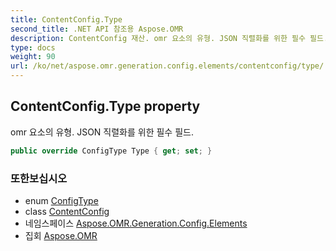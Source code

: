 ```yaml
---
title: ContentConfig.Type
second_title: .NET API 참조용 Aspose.OMR
description: ContentConfig 재산. omr 요소의 유형. JSON 직렬화를 위한 필수 필드.
type: docs
weight: 90
url: /ko/net/aspose.omr.generation.config.elements/contentconfig/type/
---
```

## ContentConfig.Type property

omr 요소의 유형. JSON 직렬화를 위한 필수 필드.

```csharp
public override ConfigType Type { get; set; }
```

### 또한보십시오

* enum [ConfigType](../../../aspose.omr.generation.config.enums/configtype/)
* class [ContentConfig](../)
* 네임스페이스 [Aspose.OMR.Generation.Config.Elements](../../contentconfig/)
* 집회 [Aspose.OMR](../../../)



